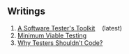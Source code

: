 ## Writings

<ol>

<li><a href=https://github.com/justcli/writings/wiki/A-Software-Tester's-Toolkit>A Software Tester's Toolkit</a> &nbsp;&nbsp;&nbsp;(latest) </li>
<li><a href=https://github.com/justcli/writings/wiki/Minimum-Viable-Testing>Minimum Viable Testing</a> </li>
<li><a href=https://github.com/justcli/writings/blob/main/Why%20Testers%20Shouldn't%20Code.md>Why Testers Shouldn’t Code?</a></li>
  
</ol>
